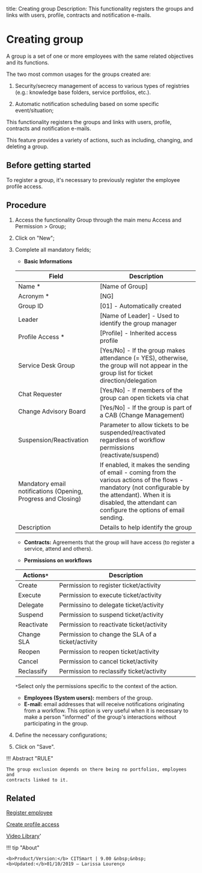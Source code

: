 title: Creating group
Description: This functionality registers the groups and links with users, profile, contracts and notification e-mails.

# Creating group

A group is a set of one or more employees with the same related objectives and its functions.

The two most common usages for the groups created are:

1.	Security/secrecy management of access to various types of registries (e.g.: knowledge base folders, service portfolios, etc.).

2.	Automatic notification scheduling based on some specific event/situation;


This functionality registers the groups and links with users, profile, contracts and notification e-mails.

This feature provides a variety of actions, such as including, changing, and deleting a group.

## Before getting started

To register a group, it's necessary to previously register the employee profile
access.

## Procedure

1.  Access the functionality Group through the main menu Access and Permission
    \> Group;

2.  Click on "New";

3.  Complete all mandatory fields;

    - **Basic Informations**

    |Field|Description|
    |-|-|
    |Name *	|[Name of Group]|
    |Acronym *	|[NG]|
    |Group ID|[01] - Automatically created|
    |Leader|[Name of Leader] - Used to identify the group manager|
    |Profile Access *	|[Profile] - Inherited access profile|
    |Service Desk Group|[Yes/No] - If the group makes attendance (= YES), otherwise, the group will not appear in the group list for ticket direction/delegation|
    |Chat Requester|[Yes/No] - If members of the group can open tickets via chat|
    |Change Advisory Board|[Yes/No] - If the group is part of a CAB (Change Management)|
    |Suspension/Reactivation |Parameter to allow tickets to be suspended/reactivated regardless of workflow permissions (reactivate/suspend)|
    |Mandatory email notifications (Opening, Progress and Closing)|If enabled, it makes the sending of email - coming from the various actions of the flows - mandatory (not configurable by the attendant). When it is disabled, the attendant can configure the options of email sending.|
    |Description |Details to help identify the group|

    - **Contracts:** Agreements that the group will have access (to register a service, attend and others).

    - **Permissions on workflows**

    |Actions```*```| Description|
	  |-|-|
	  |Create|Permission to register ticket/activity|
	  |Execute|Permission to execute ticket/activity|
    |Delegate|Permissino to delegate ticket/activity|
	  |Suspend|Permission to suspend ticket/activity|
    |Reactivate|Permission to reactivate ticket/activity|
    |Change SLA|Permission to change the SLA of a ticket/activity|
	  |Reopen|Permission to reopen ticket/activity|
    |Cancel|Permission to cancel ticket/activity|
    |Reclassify|Permission to reclassify ticket/activity|

    ```*```Select only the permissions specific to the context of the action.

    - **Employees (System users):** members of the group.
    - **E-mail:** email addresses that will receive notifications originating from a workflow. This option is very useful when it is necessary to make a person "informed" of the group's interactions without participating in the group.

4.  Define the necessary configurations;
5.  Click on "Save".


!!! Abstract "RULE"

    The group exclusion depends on there being no portfolios, employees and
    contracts linked to it.    

Related
-----------

[Register employee](/en-us/citsmart-platform-8/initial-settings/access-settings/user/register-employee.html)

[Create profile access](/en-us/citsmart-platform-8/initial-settings/access-settings/profile/create-profile-access.html)

<i class='fa fa-youtube-play  fa-2x' style='color:#97ce17;vertical-align: middle;'> </i> [Video Library](https://www.youtube.com/playlist?list=PLB5qK2uzf2ROVt1SUUxco2tWF8E99_eva)'

!!! tip "About"

    <b>Product/Version:</b> CITSmart | 9.00 &nbsp;&nbsp;
    <b>Updated:</b>01/10/2019 – Larissa Lourenço

